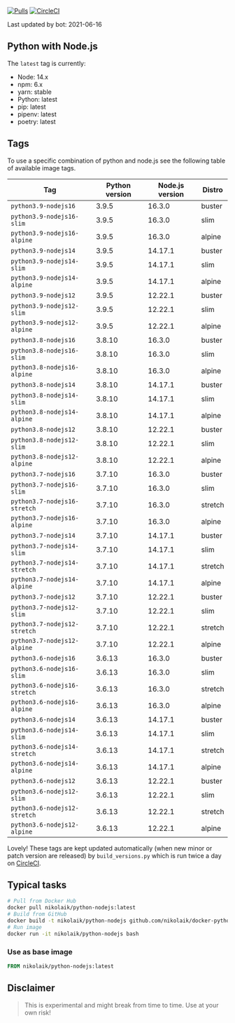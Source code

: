 [![Pulls](https://img.shields.io/docker/pulls/nikolaik/python-nodejs.svg?style=flat-square)](https://hub.docker.com/r/nikolaik/python-nodejs/)
[![CircleCI](https://img.shields.io/circleci/project/github/nikolaik/docker-python-nodejs.svg?style=flat-square)](https://circleci.com/gh/nikolaik/docker-python-nodejs)

Last updated by bot: 2021-06-16

## Python with Node.js
The `latest` tag is currently:

- Node: 14.x
- npm: 6.x
- yarn: stable
- Python: latest
- pip: latest
- pipenv: latest
- poetry: latest

## Tags
To use a specific combination of python and node.js see the following table of available image tags.

Tag | Python version | Node.js version | Distro
--- | --- | --- | ---
`python3.9-nodejs16` | 3.9.5 | 16.3.0 | buster
`python3.9-nodejs16-slim` | 3.9.5 | 16.3.0 | slim
`python3.9-nodejs16-alpine` | 3.9.5 | 16.3.0 | alpine
`python3.9-nodejs14` | 3.9.5 | 14.17.1 | buster
`python3.9-nodejs14-slim` | 3.9.5 | 14.17.1 | slim
`python3.9-nodejs14-alpine` | 3.9.5 | 14.17.1 | alpine
`python3.9-nodejs12` | 3.9.5 | 12.22.1 | buster
`python3.9-nodejs12-slim` | 3.9.5 | 12.22.1 | slim
`python3.9-nodejs12-alpine` | 3.9.5 | 12.22.1 | alpine
`python3.8-nodejs16` | 3.8.10 | 16.3.0 | buster
`python3.8-nodejs16-slim` | 3.8.10 | 16.3.0 | slim
`python3.8-nodejs16-alpine` | 3.8.10 | 16.3.0 | alpine
`python3.8-nodejs14` | 3.8.10 | 14.17.1 | buster
`python3.8-nodejs14-slim` | 3.8.10 | 14.17.1 | slim
`python3.8-nodejs14-alpine` | 3.8.10 | 14.17.1 | alpine
`python3.8-nodejs12` | 3.8.10 | 12.22.1 | buster
`python3.8-nodejs12-slim` | 3.8.10 | 12.22.1 | slim
`python3.8-nodejs12-alpine` | 3.8.10 | 12.22.1 | alpine
`python3.7-nodejs16` | 3.7.10 | 16.3.0 | buster
`python3.7-nodejs16-slim` | 3.7.10 | 16.3.0 | slim
`python3.7-nodejs16-stretch` | 3.7.10 | 16.3.0 | stretch
`python3.7-nodejs16-alpine` | 3.7.10 | 16.3.0 | alpine
`python3.7-nodejs14` | 3.7.10 | 14.17.1 | buster
`python3.7-nodejs14-slim` | 3.7.10 | 14.17.1 | slim
`python3.7-nodejs14-stretch` | 3.7.10 | 14.17.1 | stretch
`python3.7-nodejs14-alpine` | 3.7.10 | 14.17.1 | alpine
`python3.7-nodejs12` | 3.7.10 | 12.22.1 | buster
`python3.7-nodejs12-slim` | 3.7.10 | 12.22.1 | slim
`python3.7-nodejs12-stretch` | 3.7.10 | 12.22.1 | stretch
`python3.7-nodejs12-alpine` | 3.7.10 | 12.22.1 | alpine
`python3.6-nodejs16` | 3.6.13 | 16.3.0 | buster
`python3.6-nodejs16-slim` | 3.6.13 | 16.3.0 | slim
`python3.6-nodejs16-stretch` | 3.6.13 | 16.3.0 | stretch
`python3.6-nodejs16-alpine` | 3.6.13 | 16.3.0 | alpine
`python3.6-nodejs14` | 3.6.13 | 14.17.1 | buster
`python3.6-nodejs14-slim` | 3.6.13 | 14.17.1 | slim
`python3.6-nodejs14-stretch` | 3.6.13 | 14.17.1 | stretch
`python3.6-nodejs14-alpine` | 3.6.13 | 14.17.1 | alpine
`python3.6-nodejs12` | 3.6.13 | 12.22.1 | buster
`python3.6-nodejs12-slim` | 3.6.13 | 12.22.1 | slim
`python3.6-nodejs12-stretch` | 3.6.13 | 12.22.1 | stretch
`python3.6-nodejs12-alpine` | 3.6.13 | 12.22.1 | alpine

Lovely! These tags are kept updated automatically (when new minor or patch version are released) by `build_versions.py` which is run twice a day on [CircleCI](https://circleci.com/gh/nikolaik/docker-python-nodejs).

## Typical tasks
```bash
# Pull from Docker Hub
docker pull nikolaik/python-nodejs:latest
# Build from GitHub
docker build -t nikolaik/python-nodejs github.com/nikolaik/docker-python-nodejs
# Run image
docker run -it nikolaik/python-nodejs bash
```

### Use as base image
```Dockerfile
FROM nikolaik/python-nodejs:latest
```

## Disclaimer
> This is experimental and might break from time to time. Use at your own risk!
